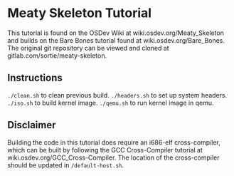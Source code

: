 # Meaty Skeleton Tutorial
This tutorial is found on the OSDev Wiki at wiki.osdev.org/Meaty_Skeleton and builds on the Bare Bones
tutorial found at wiki.osdev.org/Bare_Bones. The original git repository can be viewed and cloned at
gitlab.com/sortie/meaty-skeleton.

## Instructions
`./clean.sh` to clean previous build.
`./headers.sh` to set up system headers.
`./iso.sh` to build kernel image.
`./qemu.sh` to run kernel image in qemu.

## Disclaimer
Building the code in this tutorial does require an i686-elf cross-compiler, which can be built by following
the GCC Cross-Compiler tutorial at wiki.osdev.org/GCC_Cross-Compiler. The location of the cross-compiler
should be updated in `/default-host.sh`.
